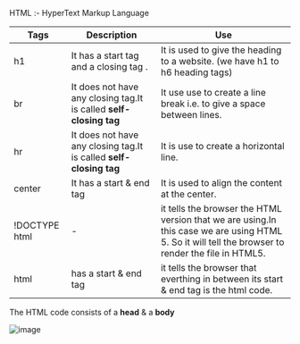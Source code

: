 HTML :- HyperText Markup Language

| Tags | Description | Use | 
|-----|------|----------|
| h1 | It has a start tag and a closing tag .| It is used to give the heading to a website. (we have h1 to h6 heading tags) |
| br | It does not have any closing tag.It is called **self-closing tag** | It use use to create a line break i.e. to give a space between lines. |
| hr | It does not have any closing tag.It is called **self-closing tag** | It is use to create a horizontal line. |
| center | It has a start & end tag | It is used to align the content at the center. | 
| !DOCTYPE html | - | it tells the browser the HTML version that we are using.In this case we are using HTML 5. So it will tell the browser to render the file in HTML5.|
| html | has a start & end tag | it tells the browser that everthing in between its start & end tag is the html code. |

The HTML code consists of a **head** & a **body**

![image](https://user-images.githubusercontent.com/75883328/190856095-10dfb55a-f2c4-4834-a6fb-5170f0ab728b.png)
